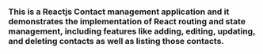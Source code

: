 ### This is a Reactjs Contact management application and it demonstrates the implementation of React routing and state management, including features like adding, editing, updating, and deleting contacts as well as listing those contacts.



<br />
<br />


<br />
<br />
